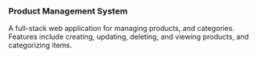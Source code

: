 ### Product Management System

A full-stack web application for managing products, and categories. Features include creating, updating, deleting, and viewing products, and categorizing items.
